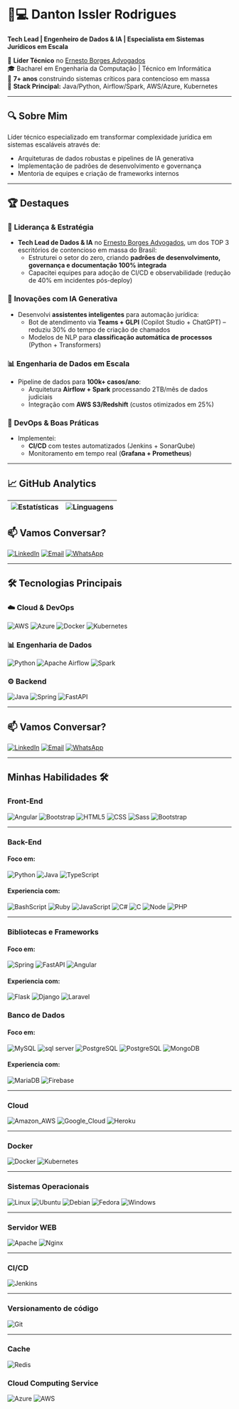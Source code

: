 # 👨💻 Danton Issler Rodrigues  
**Tech Lead | Engenheiro de Dados & IA | Especialista em Sistemas Jurídicos em Escala**

💼 **Líder Técnico** no [Ernesto Borges Advogados](https://www.ernestoborges.com.br/)  
🎓 Bacharel em Engenharia da Computação | Técnico em Informática  
🚀 **7+ anos** construindo sistemas críticos para contencioso em massa  
🔧 **Stack Principal:** Java/Python, Airflow/Spark, AWS/Azure, Kubernetes  

---

## 🔍 **Sobre Mim**
Líder técnico especializado em transformar complexidade jurídica em sistemas escaláveis através de:
- Arquiteturas de dados robustas e pipelines de IA generativa
- Implementação de padrões de desenvolvimento e governança
- Mentoria de equipes e criação de frameworks internos

---
## 🏆 **Destaques**  

### 🚀 **Liderança & Estratégia**  
- **Tech Lead de Dados & IA** no [Ernesto Borges Advogados](https://www.ernestoborges.com.br/), um dos TOP 3 escritórios de contencioso em massa do Brasil:  
  - Estruturei o setor do zero, criando **padrões de desenvolvimento, governança e documentação 100% integrada**  
  - Capacitei equipes para adoção de CI/CD e observabilidade (redução de 40% em incidentes pós-deploy)  

### 🤖 **Inovações com IA Generativa**  
- Desenvolvi **assistentes inteligentes** para automação jurídica:  
  - Bot de atendimento via **Teams + GLPI** (Copilot Studio + ChatGPT) – reduziu 30% do tempo de criação de chamados  
  - Modelos de NLP para **classificação automática de processos** (Python + Transformers)  

### 📊 **Engenharia de Dados em Escala**  
- Pipeline de dados para **100k+ casos/ano**:  
  - Arquitetura **Airflow + Spark** processando 2TB/mês de dados judiciais  
  - Integração com **AWS S3/Redshift** (custos otimizados em 25%)  

### 🔧 **DevOps & Boas Práticas**  
- Implementei:  
  - **CI/CD** com testes automatizados (Jenkins + SonarQube)  
  - Monitoramento em tempo real (**Grafana + Prometheus**)  

---

## 📈 **GitHub Analytics**  
| ![Estatísticas](https://github-readme-stats.vercel.app/api?username=dantonissler&show_icons=true&theme=dracula&hide_border=true) | ![Linguagens](https://github-readme-stats.vercel.app/api/top-langs/?username=dantonissler&layout=compact&theme=dracula&hide_border=true) |
|----------------------------------------------------------------------------------------------------------------------------------|----------------------------------------------------------------------------------------------------------------------------------------|

## 📫 **Vamos Conversar?**  
[![LinkedIn](https://img.shields.io/badge/LinkedIn-0A66C2?style=for-the-badge&logo=linkedin)](https://www.linkedin.com/in/danton-issler-rodrigues-8ba01a115/)
[![Email](https://img.shields.io/badge/Gmail-D14836?style=for-the-badge&logo=gmail&logoColor=white)](mailto:danton.issler18@gmail.com)
[![WhatsApp](https://img.shields.io/badge/WhatsApp-25D366?style=for-the-badge&logo=whatsapp&logoColor=white)](https://wa.me/556792466935)

<hr>

## 🛠 **Tecnologias Principais**  

### ☁️ **Cloud & DevOps**  
![AWS](https://img.shields.io/badge/AWS-FF9900?style=flat&logo=amazon-aws&logoColor=white)
![Azure](https://img.shields.io/badge/Azure-0089D6?style=flat&logo=microsoft-azure&logoColor=white)
![Docker](https://img.shields.io/badge/Docker-2496ED?style=flat&logo=docker&logoColor=white)
![Kubernetes](https://img.shields.io/badge/Kubernetes-326CE5?style=flat&logo=kubernetes&logoColor=white)

### 📊 **Engenharia de Dados**  
![Python](https://img.shields.io/badge/Python-3776AB?style=flat&logo=python&logoColor=white)
![Apache Airflow](https://img.shields.io/badge/Airflow-017CEE?style=flat&logo=apache-airflow&logoColor=white)
![Spark](https://img.shields.io/badge/Spark-E25A1C?style=flat&logo=apache-spark&logoColor=white)

### ⚙️ **Backend**  
![Java](https://img.shields.io/badge/Java-ED8B00?style=flat&logo=openjdk&logoColor=white)
![Spring](https://img.shields.io/badge/Spring-6DB33F?style=flat&logo=spring&logoColor=white)
![FastAPI](https://img.shields.io/badge/FastAPI-009688?style=flat&logo=fastapi&logoColor=white)

---


## 📫 **Vamos Conversar?**  
[![LinkedIn](https://img.shields.io/badge/LinkedIn-0A66C2?style=for-the-badge&logo=linkedin)](https://www.linkedin.com/in/danton-issler-rodrigues-8ba01a115/)
[![Email](https://img.shields.io/badge/Gmail-D14836?style=for-the-badge&logo=gmail&logoColor=white)](mailto:danton.issler18@gmail.com)
[![WhatsApp](https://img.shields.io/badge/WhatsApp-25D366?style=for-the-badge&logo=whatsapp&logoColor=white)](https://wa.me/556792466935)

---

## Minhas Habilidades 🛠

### Front-End

<p>
    <img alt="Angular" src="https://img.shields.io/badge/Angular-DD0031?style=for-the-badge&logo=angular&logoColor=white"/>
    <img alt="Bootstrap" src="https://img.shields.io/badge/Bootstrap-563D7C?style=for-the-badge&logo=bootstrap&logoColor=white"/>
    <img alt="HTML5" src="https://img.shields.io/badge/HTML5-E34F26?style=for-the-badge&logo=html5&logoColor=white"/>
    <img alt="CSS" src="https://img.shields.io/badge/CSS-239120?&style=for-the-badge&logo=css3&logoColor=white"/>
    <img alt="Sass" src="https://img.shields.io/badge/Sass-CC6699?style=for-the-badge&logo=sass&logoColor=white"/>
    <img alt="Bootstrap" src="https://img.shields.io/badge/Bootstrap-563D7C?style=for-the-badge&logo=bootstrap&logoColor=white"/>
</p>

<hr/>

### Back-End

#### Foco em:

<p>
    <img alt="Python" src="https://img.shields.io/badge/Python-14354C?style=for-the-badge&logo=python&logoColor=white"/>
    <img alt="Java" src="https://img.shields.io/badge/Java-ED8B00?style=for-the-badge&logo=java&logoColor=white"/>
    <img alt="TypeScript" src="https://img.shields.io/badge/TypeScript-007ACC?style=for-the-badge&logo=typescript&logoColor=white"/>
</p>

#### Experiencia com:

<p>
    <img alt="BashScript" src="https://img.shields.io/badge/bash%20script-0101?style=flat&logo=gnubash&logoColor=%23FFFFFF&labelColor=%23000000"/>
    <img alt="Ruby" src="https://img.shields.io/badge/Ruby-CC342D?style=for-the-badge&logo=ruby&logoColor=white"/>
    <img alt="JavaScript" src="https://img.shields.io/badge/JavaScript-323330?style=for-the-badge&logo=javascript&logoColor=F7DF1E"/>
    <img alt="C#" src="https://img.shields.io/badge/C%23-239120?style=for-the-badge&logo=c-sharp&logoColor=white"/>
    <img alt="C" src="https://img.shields.io/badge/C%23-239120?style=for-the-badge&logo=c-sharp&logoColor=white"/>
    <img alt="Node" src="https://img.shields.io/badge/Node.js-43853D?style=for-the-badge&logo=node.js&logoColor=white"/>
    <img alt="PHP" src="https://img.shields.io/badge/PHP-777BB4?style=for-the-badge&logo=php&logoColor=white"/>
</p>

<hr/>

### Bibliotecas e Frameworks

#### Foco em:

<p>
  	<img alt="Spring" src="https://img.shields.io/badge/Spring-6DB33F?style=for-the-badge&logo=spring&logoColor=white"/>
    <img alt="FastAPI" src="https://img.shields.io/badge/FastAPI-005571?style=for-the-badge&logo=fastapi"/>
    <img alt="Angular" src="https://img.shields.io/badge/Angular-DD0031?style=for-the-badge&logo=angular&logoColor=white"/>
</p>

#### Experiencia com:

<p>
  <img alt="Flask" src="https://img.shields.io/badge/flask-%23000.svg?style=for-the-badge&logo=flask&logoColor=white"/>
  <img alt="Django" src="https://img.shields.io/badge/django-%23092E20.svg?style=for-the-badge&logo=django&logoColor=white"/>
  <img alt="Laravel" src="https://img.shields.io/badge/Laravel-FF2D20?style=for-the-badge&logo=laravel&logoColor=white"/>
</p>

### Banco de Dados

#### Foco em:

<p>
    <img alt="MySQL" src="https://img.shields.io/badge/MySQL-00000F?style=for-the-badge&logo=mysql&logoColor=white"/>
    <img alt="sql server" src="https://img.shields.io/badge/Microsoft_SQL_Server-CC2927?style=for-the-badge&logo=microsoft-sql-server&logoColor=white"/>
    <img alt="PostgreSQL" src="https://img.shields.io/badge/PostgreSQL-316192?style=for-the-badge&logo=postgresql&logoColor=white"/>
    <img alt="PostgreSQL" src="https://img.shields.io/badge/PostgreSQL-316192?style=for-the-badge&logo=postgresql&logoColor=white"/>
    <img alt="MongoDB" src="https://img.shields.io/badge/MongoDB-%234ea94b.svg?style=for-the-badge&logo=mongodb&logoColor=white"/>
</p>

#### Experiencia com:

<p>
    <img alt="MariaDB" src="https://img.shields.io/badge/MariaDB-01529E?style=for-the-badge&logo=mariadb&logoColor=white"/>
    <img alt="Firebase" src="https://img.shields.io/badge/Firebase-F29D0C?style=for-the-badge&logo=firebase&logoColor=white"/>
</p>

<hr/>

### Cloud

<p>
    <img alt="Amazon_AWS" src="https://img.shields.io/badge/Amazon_AWS-232F3E?style=for-the-badge&logo=amazon-aws&logoColor=white"/>
    <img alt="Google_Cloud" src="https://img.shields.io/badge/Google_Cloud-4285F4?style=for-the-badge&logo=google-cloud&logoColor=white"/>
    <img alt="Heroku" src="https://img.shields.io/badge/Heroku-430098?style=for-the-badge&logo=heroku&logoColor=white"/>
</p>

<hr/>

### Docker

<p>
    <img alt="Docker" src="https://img.shields.io/badge/Docker-2496ED?style=for-the-badge&logo=docker&logoColor=white"/>
    <img alt="Kubernetes" src="https://img.shields.io/badge/Kubernetes-326DE6?style=for-the-badge&logo=kubernetes&logoColor=white"/>
</p>

<hr/>

### Sistemas Operacionais

<p>
    <img alt="Linux" src="https://img.shields.io/badge/Linux-E34F26?style=for-the-badge&logo=linux&logoColor=black"/>
    <img alt="Ubuntu" src="https://img.shields.io/badge/Ubuntu-35495E?style=for-the-badge&logo=ubuntu&logoColor=2CA5E0"/>
    <img alt="Debian" src="https://img.shields.io/badge/Debian-D70A53?style=for-the-badge&logo=debian&logoColor=white"/>
    <img alt="Fedora" src="https://img.shields.io/badge/Fedora-294172?style=for-the-badge&logo=fedora&logoColor=white"/>
    <img alt="Windows" src="https://img.shields.io/badge/Windows-017AD7?style=for-the-badge&logo=windows&logoColor=white"/>
</p>

<hr/>

### Servidor WEB

<p>
    <img alt="Apache" src="https://img.shields.io/badge/Apache-CA2136?style=for-the-badge&logo=apache&logoColor=white"/>
    <img alt="Nginx" src="https://img.shields.io/badge/Nginx-009639?style=for-the-badge&logo=nginx&logoColor=white"/>
</p>

<hr/>

### CI/CD

<p>
    <img alt="Jenkins" src="https://img.shields.io/badge/Jenkins-D33833?style=for-the-badge&logo=jenkins&logoColor=white"/>
</p>

<hr/>

### Versionamento de código 

<p>
    <img alt="Git" src="https://img.shields.io/badge/Git-E34F26?style=for-the-badge&logo=git&logoColor=white"/>
</p>

<hr/>

### Cache

![Redis](https://img.shields.io/badge/redis-%23DD0031.svg?style=for-the-badge&logo=redis&logoColor=white)

### Cloud Computing Service

<p>
<img alt="Azure" src="https://img.shields.io/badge/Azure-blue?style=for-the-badge&logo=microsoft%20azure&logoColor=blue&labelColor=FFFFFF&link=https%3A%2F%2Fimages.app.goo.gl%2FK7PN1jYJd57x4q7A8"/>
  <img alt="AWS" src="https://img.shields.io/badge/AWS-000.svg?style=for-the-badge&logo=amazon-aws&logoColor=white"/>
</p>
